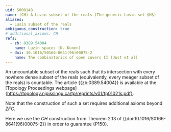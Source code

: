 ```yaml
---
uid: S000148
name: (CH) A Luzin subset of the reals (The generic Lusin set $H$)
aliases:
  - Lusin subset of the reals
ambiguous_construction: true
# additional_axioms: CH
refs:
  - zb: 0389.54004
    name: Luzin spaces (K. Kunen)
  - doi: 10.1016/S0166-8641(96)00075-2
    name: The combinatorics of open covers II (Just et al)
---
```


An uncountable subset of the reals such that its intersection with
every nowhere dense subset of the reals (equivalently,
every meager subset of the reals) is countable.
The article {{zb:0389.54004}} is available at the [Topology Proceedings webpage]{https://topology.nipissingu.ca/tp/reprints/v01/tp01021s.pdf}.

Note that the construction of such a set requires additional axioms beyond $ZFC$.

Here we use the $CH$ construction from Theorem 2.13 of {{doi:10.1016/S0166-8641(96)00075-2}}
in order to guarantee {P150}.
